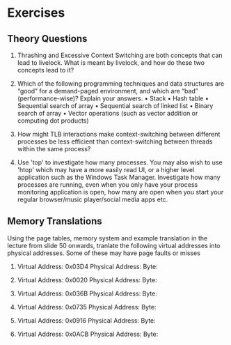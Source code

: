 # Exercises

## Theory Questions
1) Thrashing and Excessive Context Switching are both concepts that can lead to livelock. What is meant by livelock, and how do these two concepts lead to it?

2) Which of the following programming techniques and data structures are “good” for a demand-paged environment, and which are “bad” (performance-wise)? Explain your answers.
• Stack
• Hash table
• Sequential search of array
• Sequential search of linked list
• Binary search of array
• Vector operations (such as vector addition or computing dot products)

3) How might TLB interactions make context-switching between different processes be less efficient than context-switching between threads within the same process?

4) Use 'top' to investigate how many processes. You may also wish to use 'htop' which may have a more easily read UI, or a higher level application such as the Windows Task Manager. Investigate how many processes are running, even when you only have your process monitoring application is open, how many are open when you start your regular browser/music player/social media apps etc. 

## Memory Translations
Using the page tables, memory system and example translation in the lecture from slide 50 onwards, tranlate the following virtual addresses into physical addresses. Some of these may have page faults or misses

1) Virtual Address: 0x03D4
  Physical Address: 
              Byte:

2) Virtual Address: 0x0020
  Physical Address:
              Byte:

3) Virtual Address: 0x036B
  Physical Address:
              Byte:

4) Virtual Address: 0x0735
  Physical Address:
              Byte:

5) Virtual Address: 0x0916
  Physical Address:
              Byte:

6) Virtual Address: 0x0ACB
  Physical Address:
              Byte: